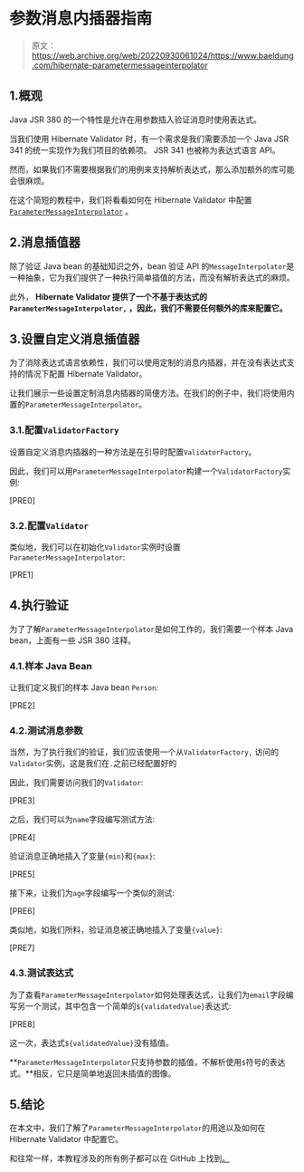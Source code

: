 # 参数消息内插器指南

> 原文：<https://web.archive.org/web/20220930061024/https://www.baeldung.com/hibernate-parametermessageinterpolator>

## 1.概观

Java JSR 380 的一个特性是允许在用参数插入验证消息时使用表达式。

当我们使用 Hibernate Validator 时，有一个需求是我们需要添加一个 Java JSR 341 的统一实现作为我们项目的依赖项。 JSR 341 也被称为表达式语言 API。

然而，如果我们不需要根据我们的用例来支持解析表达式，那么添加额外的库可能会很麻烦。

在这个简短的教程中，我们将看看如何在 Hibernate Validator 中配置 [`ParameterMessageInterpolator`](https://web.archive.org/web/20220625224013/https://docs.jboss.org/hibernate/stable/validator/api/org/hibernate/validator/messageinterpolation/ParameterMessageInterpolator.html) 。

## 2.消息插值器

除了验证 Java bean 的基础知识之外，bean 验证 API 的`MessageInterpolator`是一种抽象，它为我们提供了一种执行简单插值的方法，而没有解析表达式的麻烦。

此外， **Hibernate Validator 提供了一个不基于表达式的`ParameterMessageInterpolator,` ，因此，我们不需要任何额外的库来配置它。**

## 3.设置自定义消息插值器

为了消除表达式语言依赖性，我们可以使用定制的消息内插器，并在没有表达式支持的情况下配置 Hibernate Validator。

让我们展示一些设置定制消息内插器的简便方法。在我们的例子中，我们将使用内置的`ParameterMessageInterpolator`。

### 3.1.配置`ValidatorFactory`

设置自定义消息内插器的一种方法是在引导时配置`ValidatorFactory`。

因此，我们可以用`ParameterMessageInterpolator`构建一个`ValidatorFactory`实例:

[PRE0]

### 3.2.配置`Validator`

类似地，我们可以在初始化`Validator`实例时设置`ParameterMessageInterpolator`:

[PRE1]

## 4.执行验证

为了了解`ParameterMessageInterpolator`是如何工作的，我们需要一个样本 Java bean，上面有一些 JSR 380 注释。

### 4.1.样本 Java Bean

让我们定义我们的样本 Java bean `Person`:

[PRE2]

### 4.2.测试消息参数

当然，为了执行我们的验证，我们应该使用一个从`ValidatorFactory,` 访问的`Validator`实例，这是我们在`.`之前已经配置好的

因此，我们需要访问我们的`Validator`:

[PRE3]

之后，我们可以为`name`字段编写测试方法:

[PRE4]

验证消息正确地插入了变量`{min}`和`{max}`:

[PRE5]

接下来，让我们为`age`字段编写一个类似的测试:

[PRE6]

类似地，如我们所料，验证消息被正确地插入了变量`{value}`:

[PRE7]

### 4.3.测试表达式

为了查看`ParameterMessageInterpolator`如何处理表达式，让我们为`email`字段编写另一个测试，其中包含一个简单的`${validatedValue}`表达式:

[PRE8]

这一次，表达式`${validatedValue}`没有插值。

**`ParameterMessageInterpolator`只支持参数的插值，不解析使用`$`符号的表达式。**相反，它只是简单地返回未插值的图像。

## 5.结论

在本文中，我们了解了`ParameterMessageInterpolator`的用途以及如何在 Hibernate Validator 中配置它。

和往常一样，本教程涉及的所有例子都可以在 GitHub 上找到[。](https://web.archive.org/web/20220625224013/https://github.com/eugenp/tutorials/tree/master/javaxval)